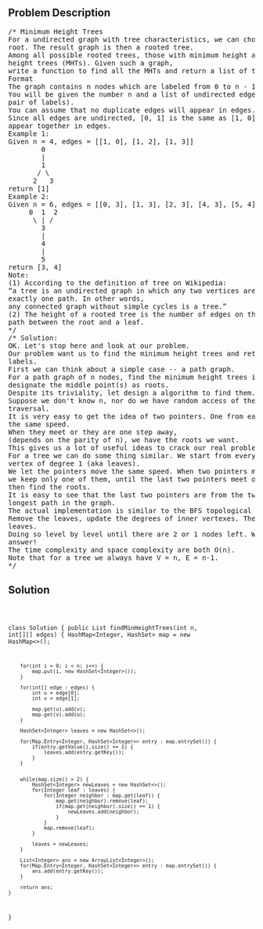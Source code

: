 <!--
<style>
  body { font-family: Arial, sans-serif; }
  .container { max-width: 100%; margin: 0 auto; padding: 10px; }
  .comment-block { max-width: 30%; background-color: #f9f9f9; padding: 10px; border-left: 5px solid #ccc; overflow-wrap: break-word; white-space: pre-wrap; }
  .code-block { background-color: #f4f4f4; padding: 10px; border: 1px solid #ddd; overflow-wrap: break-word; white-space: pre-wrap; }
</style>
-->

<div class='container'>
<h2>Problem Description</h2>
<div class='comment-block'>
<pre>
/* Minimum Height Trees
For a undirected graph with tree characteristics, we can choose any node as the
root. The result graph is then a rooted tree.
Among all possible rooted trees, those with minimum height are called minimum
height trees (MHTs). Given such a graph,
write a function to find all the MHTs and return a list of their root labels.
Format
The graph contains n nodes which are labeled from 0 to n - 1.
You will be given the number n and a list of undirected edges (each edge is a
pair of labels).
You can assume that no duplicate edges will appear in edges.
Since all edges are undirected, [0, 1] is the same as [1, 0] and thus will not
appear together in edges.
Example 1:
Given n = 4, edges = [[1, 0], [1, 2], [1, 3]]
        0
        |
        1
       / \
      2   3
return [1]
Example 2:
Given n = 6, edges = [[0, 3], [1, 3], [2, 3], [4, 3], [5, 4]]
     0  1  2
      \ | /
        3
        |
        4
        |
        5
return [3, 4]
Note:
(1) According to the definition of tree on Wikipedia:
“a tree is an undirected graph in which any two vertices are connected by
exactly one path. In other words,
any connected graph without simple cycles is a tree.”
(2) The height of a rooted tree is the number of edges on the longest downward
path between the root and a leaf.
*/
/* Solution:
OK. Let's stop here and look at our problem.
Our problem want us to find the minimum height trees and return their root
labels.
First we can think about a simple case -- a path graph.
For a path graph of n nodes, find the minimum height trees is trivial. Just
designate the middle point(s) as roots.
Despite its triviality, let design a algorithm to find them.
Suppose we don't know n, nor do we have random access of the nodes. We have to
traversal.
It is very easy to get the idea of two pointers. One from each end and move at
the same speed.
When they meet or they are one step away,
(depends on the parity of n), we have the roots we want.
This gives us a lot of useful ideas to crack our real problem.
For a tree we can do some thing similar. We start from every end, by end we mean
vertex of degree 1 (aka leaves).
We let the pointers move the same speed. When two pointers meet,
we keep only one of them, until the last two pointers meet or one step away we
then find the roots.
It is easy to see that the last two pointers are from the two ends of the
longest path in the graph.
The actual implementation is similar to the BFS topological sort.
Remove the leaves, update the degrees of inner vertexes. Then remove the new
leaves.
Doing so level by level until there are 2 or 1 nodes left. What's left is our
answer!
The time complexity and space complexity are both O(n).
Note that for a tree we always have V = n, E = n-1.
*/
</pre>
</div>

<h2>Solution</h2>
<div class='code-block'>
<pre><code class='language-java'>



class Solution {
    public List<Integer> findMinHeightTrees(int n, int[][] edges) {
        HashMap<Integer, HashSet<Integer>> map = new HashMap<>();
        
        for(int i = 0; i < n; i++) {
            map.put(i, new HashSet<Integer>());
        }
        
        for(int[] edge : edges) {
            int u = edge[0];
            int v = edge[1];
            
            map.get(u).add(v);
            map.get(v).add(u);
        }
        
        HashSet<Integer> leaves = new HashSet<>();
        
        for(Map.Entry<Integer, HashSet<Integer>> entry : map.entrySet()) {
            if(entry.getValue().size() == 1) {
                leaves.add(entry.getKey());
            }
        }
        
        
        while(map.size() > 2) {
            HashSet<Integer> newLeaves = new HashSet<>();
            for(Integer leaf : leaves) {
                for(Integer neighbor : map.get(leaf)) {
                    map.get(neighbor).remove(leaf);
                    if(map.get(neighbor).size() == 1) {
                        newLeaves.add(neighbor);
                    }
                }
                map.remove(leaf);
            }
            
            leaves = newLeaves;
        }
        
        List<Integer> ans = new ArrayList<Integer>();
        for(Map.Entry<Integer, HashSet<Integer>> entry : map.entrySet()) {
            ans.add(entry.getKey());
        }
        
        return ans;
    }
}



</code></pre>
</div>
</div>
